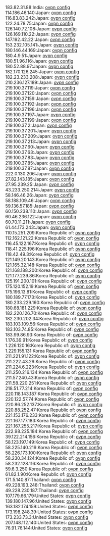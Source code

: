 183.82.31.88:India: [ovpn config](vpn/183_82_31_88.ovpn)  
114.186.46.140:Japan: [ovpn config](vpn/114_186_46_140.ovpn)  
116.83.83.242:Japan: [ovpn config](vpn/116_83_83_242.ovpn)  
122.24.78.75:Japan: [ovpn config](vpn/122_24_78_75.ovpn)  
126.140.72.108:Japan: [ovpn config](vpn/126_140_72_108.ovpn)  
126.169.110.22:Japan: [ovpn config](vpn/126_169_110_22.ovpn)  
147.192.42.22:Japan: [ovpn config](vpn/147_192_42_22.ovpn)  
153.232.105.141:Japan: [ovpn config](vpn/153_232_105_141.ovpn)  
180.146.44.169:Japan: [ovpn config](vpn/180_146_44_169.ovpn)  
180.4.9.51:Japan: [ovpn config](vpn/180_4_9_51.ovpn)  
180.51.96.116:Japan: [ovpn config](vpn/180_51_96_116.ovpn)  
180.52.88.97:Japan: [ovpn config](vpn/180_52_88_97.ovpn)  
182.170.126.245:Japan: [ovpn config](vpn/182_170_126_245.ovpn)  
182.23.233.208:Japan: [ovpn config](vpn/182_23_233_208.ovpn)  
210.236.127.189:Japan: [ovpn config](vpn/210_236_127_189.ovpn)  
219.100.37.119:Japan: [ovpn config](vpn/219_100_37_119.ovpn)  
219.100.37.120:Japan: [ovpn config](vpn/219_100_37_120.ovpn)  
219.100.37.159:Japan: [ovpn config](vpn/219_100_37_159.ovpn)  
219.100.37.192:Japan: [ovpn config](vpn/219_100_37_192.ovpn)  
219.100.37.196:Japan: [ovpn config](vpn/219_100_37_196.ovpn)  
219.100.37.197:Japan: [ovpn config](vpn/219_100_37_197.ovpn)  
219.100.37.199:Japan: [ovpn config](vpn/219_100_37_199.ovpn)  
219.100.37.2:Japan: [ovpn config](vpn/219_100_37_2.ovpn)  
219.100.37.201:Japan: [ovpn config](vpn/219_100_37_201.ovpn)  
219.100.37.209:Japan: [ovpn config](vpn/219_100_37_209.ovpn)  
219.100.37.213:Japan: [ovpn config](vpn/219_100_37_213.ovpn)  
219.100.37.60:Japan: [ovpn config](vpn/219_100_37_60.ovpn)  
219.100.37.63:Japan: [ovpn config](vpn/219_100_37_63.ovpn)  
219.100.37.83:Japan: [ovpn config](vpn/219_100_37_83.ovpn)  
219.100.37.85:Japan: [ovpn config](vpn/219_100_37_85.ovpn)  
219.100.37.87:Japan: [ovpn config](vpn/219_100_37_87.ovpn)  
222.0.130.206:Japan: [ovpn config](vpn/222_0_130_206.ovpn)  
27.82.143.185:Japan: [ovpn config](vpn/27_82_143_185.ovpn)  
27.95.239.25:Japan: [ovpn config](vpn/27_95_239_25.ovpn)  
43.233.250.214:Japan: [ovpn config](vpn/43_233_250_214.ovpn)  
58.146.46.26:Japan: [ovpn config](vpn/58_146_46_26.ovpn)  
58.188.109.46:Japan: [ovpn config](vpn/58_188_109_46.ovpn)  
59.136.57.185:Japan: [ovpn config](vpn/59_136_57_185.ovpn)  
60.150.238.110:Japan: [ovpn config](vpn/60_150_238_110.ovpn)  
60.46.236.122:Japan: [ovpn config](vpn/60_46_236_122.ovpn)  
60.70.11.211:Japan: [ovpn config](vpn/60_70_11_211.ovpn)  
61.44.173.243:Japan: [ovpn config](vpn/61_44_173_243.ovpn)  
110.15.251.209:Korea Republic of: [ovpn config](vpn/110_15_251_209.ovpn)  
112.162.121.22:Korea Republic of: [ovpn config](vpn/112_162_121_22.ovpn)  
116.45.122.167:Korea Republic of: [ovpn config](vpn/116_45_122_167.ovpn)  
118.41.225.196:Korea Republic of: [ovpn config](vpn/118_41_225_196.ovpn)  
118.42.49.3:Korea Republic of: [ovpn config](vpn/118_42_49_3.ovpn)  
121.149.20.143:Korea Republic of: [ovpn config](vpn/121_149_20_143.ovpn)  
121.165.32.148:Korea Republic of: [ovpn config](vpn/121_165_32_148.ovpn)  
121.168.188.200:Korea Republic of: [ovpn config](vpn/121_168_188_200.ovpn)  
121.177.239.86:Korea Republic of: [ovpn config](vpn/121_177_239_86.ovpn)  
125.191.200.101:Korea Republic of: [ovpn config](vpn/125_191_200_101.ovpn)  
175.120.152.19:Korea Republic of: [ovpn config](vpn/175_120_152_19.ovpn)  
175.196.13.81:Korea Republic of: [ovpn config](vpn/175_196_13_81.ovpn)  
180.189.77.173:Korea Republic of: [ovpn config](vpn/180_189_77_173.ovpn)  
180.233.229.160:Korea Republic of: [ovpn config](vpn/180_233_229_160.ovpn)  
180.68.181.229:Korea Republic of: [ovpn config](vpn/180_68_181_229.ovpn)  
182.220.126.70:Korea Republic of: [ovpn config](vpn/182_220_126_70.ovpn)  
182.230.202.34:Korea Republic of: [ovpn config](vpn/182_230_202_34.ovpn)  
183.103.109.56:Korea Republic of: [ovpn config](vpn/183_103_109_56.ovpn)  
183.103.74.85:Korea Republic of: [ovpn config](vpn/183_103_74_85.ovpn)  
183.99.86.93:Korea Republic of: [ovpn config](vpn/183_99_86_93.ovpn)  
1.176.39.91:Korea Republic of: [ovpn config](vpn/1_176_39_91.ovpn)  
1.226.120.16:Korea Republic of: [ovpn config](vpn/1_226_120_16.ovpn)  
1.229.155.131:Korea Republic of: [ovpn config](vpn/1_229_155_131.ovpn)  
211.221.91.122:Korea Republic of: [ovpn config](vpn/211_221_91_122.ovpn)  
211.222.43.29:Korea Republic of: [ovpn config](vpn/211_222_43_29.ovpn)  
211.224.6.223:Korea Republic of: [ovpn config](vpn/211_224_6_223.ovpn)  
211.250.216.134:Korea Republic of: [ovpn config](vpn/211_250_216_134.ovpn)  
211.57.240.43:Korea Republic of: [ovpn config](vpn/211_57_240_43.ovpn)  
211.58.220.251:Korea Republic of: [ovpn config](vpn/211_58_220_251.ovpn)  
218.51.77.214:Korea Republic of: [ovpn config](vpn/218_51_77_214.ovpn)  
220.118.143.187:Korea Republic of: [ovpn config](vpn/220_118_143_187.ovpn)  
220.122.57.74:Korea Republic of: [ovpn config](vpn/220_122_57_74.ovpn)  
220.86.252.137:Korea Republic of: [ovpn config](vpn/220_86_252_137.ovpn)  
220.88.252.47:Korea Republic of: [ovpn config](vpn/220_88_252_47.ovpn)  
221.153.176.233:Korea Republic of: [ovpn config](vpn/221_153_176_233.ovpn)  
221.167.177.183:Korea Republic of: [ovpn config](vpn/221_167_177_183.ovpn)  
221.167.255.217:Korea Republic of: [ovpn config](vpn/221_167_255_217.ovpn)  
222.98.225.184:Korea Republic of: [ovpn config](vpn/222_98_225_184.ovpn)  
39.122.214.156:Korea Republic of: [ovpn config](vpn/39_122_214_156.ovpn)  
58.123.197.149:Korea Republic of: [ovpn config](vpn/58_123_197_149.ovpn)  
58.225.140.219:Korea Republic of: [ovpn config](vpn/58_225_140_219.ovpn)  
58.226.173.100:Korea Republic of: [ovpn config](vpn/58_226_173_100.ovpn)  
58.230.34.124:Korea Republic of: [ovpn config](vpn/58_230_34_124.ovpn)  
58.232.128.116:Korea Republic of: [ovpn config](vpn/58_232_128_116.ovpn)  
59.6.3.250:Korea Republic of: [ovpn config](vpn/59_6_3_250.ovpn)  
61.82.1.90:Korea Republic of: [ovpn config](vpn/61_82_1_90.ovpn)  
171.5.140.87:Thailand: [ovpn config](vpn/171_5_140_87.ovpn)  
49.228.193.248:Thailand: [ovpn config](vpn/49_228_193_248.ovpn)  
49.228.230.187:Thailand: [ovpn config](vpn/49_228_230_187.ovpn)  
107.179.66.179:United States: [ovpn config](vpn/107_179_66_179.ovpn)  
139.180.147.96:United States: [ovpn config](vpn/139_180_147_96.ovpn)  
163.182.174.159:United States: [ovpn config](vpn/163_182_174_159.ovpn)  
173.198.248.39:United States: [ovpn config](vpn/173_198_248_39.ovpn)  
173.233.73.3:United States: [ovpn config](vpn/173_233_73_3.ovpn)  
207.148.112.140:United States: [ovpn config](vpn/207_148_112_140.ovpn)  
76.91.76.144:United States: [ovpn config](vpn/76_91_76_144.ovpn)  
